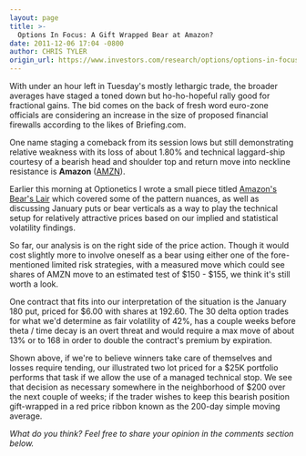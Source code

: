 ```yaml
---
layout: page
title: >-
  Options In Focus: A Gift Wrapped Bear at Amazon?
date: 2011-12-06 17:04 -0800
author: CHRIS TYLER
origin_url: https://www.investors.com/research/options/options-in-focus-a-gift-wrapped-bear-at-amazon/
---
```






With under an hour left in Tuesday's mostly lethargic trade, the broader averages have staged a toned down but ho-ho-hopeful rally good for fractional gains. The bid comes on the back of fresh word euro-zone officials are considering an increase in the size of proposed financial firewalls according to the likes of Briefing.com.

  

One name staging a comeback from its session lows but still demonstrating relative weakness with its loss of about 1.80% and technical laggard-ship courtesy of a bearish head and shoulder top and return move into neckline resistance is **Amazon** ([AMZN](https://research.investors.com/quote.aspx?symbol=AMZN)). 

  

Earlier this morning at Optionetics I wrote a small piece titled [Amazon's Bear's Lair](http://www.optionetics.com/market/articles/2011/12/06/traders-radar-amazons-bear-lair) which covered some of the pattern nuances, as well as discussing January puts or bear verticals as a way to play the technical setup for relatively attractive prices based on our implied and statistical volatility findings. 

  

So far, our analysis is on the right side of the price action. Though it would cost slightly more to involve oneself as a bear using either one of the fore-mentioned limited risk strategies, with a measured move which could see shares of AMZN move to an estimated test of $150 - $155, we think it's still worth a look.

  

  

One contract that fits into our interpretation of the situation is the January 180 put, priced for $6.00 with shares at 192.60. The 30 delta option trades for what we'd determine as fair volatility of 42%, has a couple weeks before theta / time decay is an overt threat and would require a max move of about 13% or to 168 in order to double the contract's premium by expiration. 

  

Shown above, if we're to believe winners take care of themselves and losses require tending, our illustrated two lot priced for a $25K portfolio performs that task if we allow the use of a managed technical stop. We see that decision as necessary somewhere in the neighborhood of $200 over the next couple of weeks; if the trader wishes to keep this bearish position gift-wrapped in a red price ribbon known as the 200-day simple moving average.

  

*What do you think? Feel free to share your opinion in the comments section below.*




